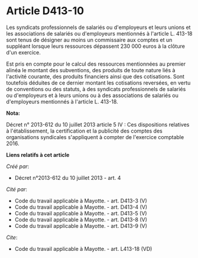 # Article D413-10

Les syndicats professionnels de salariés ou d'employeurs et leurs unions et les associations de salariés ou d'employeurs
mentionnés à l'article L. 413-18 sont tenus de désigner au moins un commissaire aux comptes et un suppléant lorsque leurs
ressources dépassent 230 000 euros à la clôture d'un exercice. 

Est pris en compte pour le calcul des ressources mentionnées au premier alinéa le montant des subventions, des produits de
toute nature liés à l'activité courante, des produits financiers ainsi que des cotisations. Sont toutefois déduites de ce
dernier montant les cotisations reversées, en vertu de conventions ou des statuts, à des syndicats professionnels de salariés
ou d'employeurs et à leurs unions ou à des associations de salariés ou d'employeurs mentionnés à l'article L. 413-18.

**Nota:**

Décret n° 2013-612 du 10 juillet 2013 article 5 IV : Ces dispositions relatives à l'établissement, la certification et la
publicité des comptes des organisations syndicales s'appliquent à compter de l'exercice comptable 2016.

**Liens relatifs à cet article**

_Créé par_:

  - Décret n°2013-612 du 10 juillet 2013 - art. 4

_Cité par_:

  - Code du travail applicable à Mayotte. - art. D413-3 (V)
  - Code du travail applicable à Mayotte. - art. D413-4 (V)
  - Code du travail applicable à Mayotte. - art. D413-5 (V)
  - Code du travail applicable à Mayotte. - art. D413-8 (V)
  - Code du travail applicable à Mayotte. - art. D413-9 (V)

_Cite_:

  - Code du travail applicable à Mayotte. - art. L413-18 (VD)

